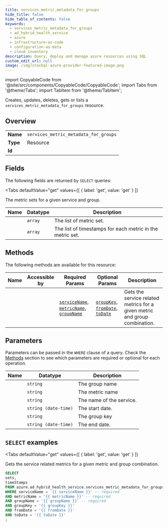 ```yaml
--- 
title: services_metric_metadata_for_groups
hide_title: false
hide_table_of_contents: false
keywords:
  - services_metric_metadata_for_groups
  - ad_hybrid_health_service
  - azure
  - infrastructure-as-code
  - configuration-as-data
  - cloud inventory
description: Query, deploy and manage azure resources using SQL
custom_edit_url: null
image: /img/stackql-azure-provider-featured-image.png
---
```


import CopyableCode from '@site/src/components/CopyableCode/CopyableCode';
import Tabs from '@theme/Tabs';
import TabItem from '@theme/TabItem';

Creates, updates, deletes, gets or lists a <code>services_metric_metadata_for_groups</code> resource.

## Overview
<table><tbody>
<tr><td><b>Name</b></td><td><code>services_metric_metadata_for_groups</code></td></tr>
<tr><td><b>Type</b></td><td>Resource</td></tr>
<tr><td><b>Id</b></td><td><CopyableCode code="azure.ad_hybrid_health_service.services_metric_metadata_for_groups" /></td></tr>
</tbody></table>

## Fields

The following fields are returned by `SELECT` queries:

<Tabs
    defaultValue="get"
    values={[
        { label: 'get', value: 'get' }
    ]}
>
<TabItem value="get">

The metric sets for a given service and group.

<table>
<thead>
    <tr>
    <th>Name</th>
    <th>Datatype</th>
    <th>Description</th>
    </tr>
</thead>
<tbody>
<tr>
    <td><CopyableCode code="sets" /></td>
    <td><code>array</code></td>
    <td>The list of metric set.</td>
</tr>
<tr>
    <td><CopyableCode code="timeStamps" /></td>
    <td><code>array</code></td>
    <td>The list of timestamps for each metric in the metric set.</td>
</tr>
</tbody>
</table>
</TabItem>
</Tabs>

## Methods

The following methods are available for this resource:

<table>
<thead>
    <tr>
    <th>Name</th>
    <th>Accessible by</th>
    <th>Required Params</th>
    <th>Optional Params</th>
    <th>Description</th>
    </tr>
</thead>
<tbody>
<tr>
    <td><a href="#get"><CopyableCode code="get" /></a></td>
    <td><CopyableCode code="select" /></td>
    <td><a href="#parameter-serviceName"><code>serviceName</code></a>, <a href="#parameter-metricName"><code>metricName</code></a>, <a href="#parameter-groupName"><code>groupName</code></a></td>
    <td><a href="#parameter-groupKey"><code>groupKey</code></a>, <a href="#parameter-fromDate"><code>fromDate</code></a>, <a href="#parameter-toDate"><code>toDate</code></a></td>
    <td>Gets the service related metrics for a given metric and group combination.</td>
</tr>
</tbody>
</table>

## Parameters

Parameters can be passed in the `WHERE` clause of a query. Check the [Methods](#methods) section to see which parameters are required or optional for each operation.

<table>
<thead>
    <tr>
    <th>Name</th>
    <th>Datatype</th>
    <th>Description</th>
    </tr>
</thead>
<tbody>
<tr id="parameter-groupName">
    <td><CopyableCode code="groupName" /></td>
    <td><code>string</code></td>
    <td>The group name</td>
</tr>
<tr id="parameter-metricName">
    <td><CopyableCode code="metricName" /></td>
    <td><code>string</code></td>
    <td>The metric name</td>
</tr>
<tr id="parameter-serviceName">
    <td><CopyableCode code="serviceName" /></td>
    <td><code>string</code></td>
    <td>The name of the service.</td>
</tr>
<tr id="parameter-fromDate">
    <td><CopyableCode code="fromDate" /></td>
    <td><code>string (date-time)</code></td>
    <td>The start date.</td>
</tr>
<tr id="parameter-groupKey">
    <td><CopyableCode code="groupKey" /></td>
    <td><code>string</code></td>
    <td>The group key</td>
</tr>
<tr id="parameter-toDate">
    <td><CopyableCode code="toDate" /></td>
    <td><code>string (date-time)</code></td>
    <td>The end date.</td>
</tr>
</tbody>
</table>

## `SELECT` examples

<Tabs
    defaultValue="get"
    values={[
        { label: 'get', value: 'get' }
    ]}
>
<TabItem value="get">

Gets the service related metrics for a given metric and group combination.

```sql
SELECT
sets,
timeStamps
FROM azure.ad_hybrid_health_service.services_metric_metadata_for_groups
WHERE serviceName = '{{ serviceName }}' -- required
AND metricName = '{{ metricName }}' -- required
AND groupName = '{{ groupName }}' -- required
AND groupKey = '{{ groupKey }}'
AND fromDate = '{{ fromDate }}'
AND toDate = '{{ toDate }}'
;
```
</TabItem>
</Tabs>

